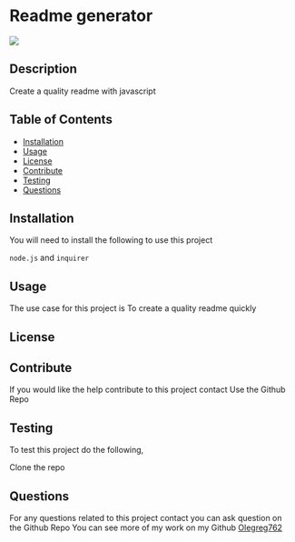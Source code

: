 # Readme generator
  ![](undefined)

  ## Description
  
  Create a quality readme with javascript

  ## Table of Contents
  * [Installation](#installation)
  * [Usage](#usage)
  * [License](#license)
  * [Contribute](#contribute)
  * [Testing](#testing)
  * [Questions](#questions)
  
  ## Installation
  You will need to install the following to use this project

  `node.js` and `inquirer`

  ## Usage

  The use case for this project is To create a quality readme quickly

  ## License

  

  ## Contribute
  If you would like the help contribute to this project contact Use the Github Repo

  ## Testing
  To test this project do the following,

  Clone the repo

  ## Questions
  For any questions related to this project contact you can ask question on the Github Repo
  You can see more of my work on my Github [Olegreg762](https://github.com/Olegreg762)
